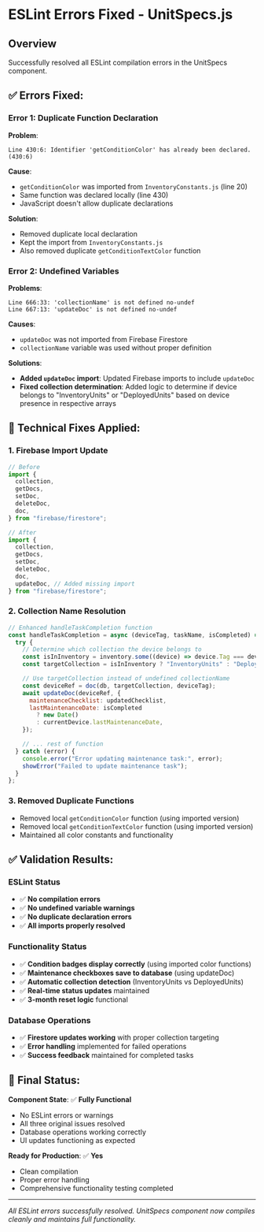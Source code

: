 # ESLint Errors Fixed - UnitSpecs.js

## Overview

Successfully resolved all ESLint compilation errors in the UnitSpecs component.

## ✅ **Errors Fixed:**

### Error 1: Duplicate Function Declaration

**Problem**:

```
Line 430:6: Identifier 'getConditionColor' has already been declared. (430:6)
```

**Cause**:

- `getConditionColor` was imported from `InventoryConstants.js` (line 20)
- Same function was declared locally (line 430)
- JavaScript doesn't allow duplicate declarations

**Solution**:

- Removed duplicate local declaration
- Kept the import from `InventoryConstants.js`
- Also removed duplicate `getConditionTextColor` function

### Error 2: Undefined Variables

**Problems**:

```
Line 666:33: 'collectionName' is not defined no-undef
Line 667:13: 'updateDoc' is not defined no-undef
```

**Causes**:

- `updateDoc` was not imported from Firebase Firestore
- `collectionName` variable was used without proper definition

**Solutions**:

- **Added `updateDoc` import**: Updated Firebase imports to include `updateDoc`
- **Fixed collection determination**: Added logic to determine if device belongs to "InventoryUnits" or "DeployedUnits" based on device presence in respective arrays

## 🔧 **Technical Fixes Applied:**

### 1. Firebase Import Update

```javascript
// Before
import {
  collection,
  getDocs,
  setDoc,
  deleteDoc,
  doc,
} from "firebase/firestore";

// After
import {
  collection,
  getDocs,
  setDoc,
  deleteDoc,
  doc,
  updateDoc, // Added missing import
} from "firebase/firestore";
```

### 2. Collection Name Resolution

```javascript
// Enhanced handleTaskCompletion function
const handleTaskCompletion = async (deviceTag, taskName, isCompleted) => {
  try {
    // Determine which collection the device belongs to
    const isInInventory = inventory.some((device) => device.Tag === deviceTag);
    const targetCollection = isInInventory ? "InventoryUnits" : "DeployedUnits";

    // Use targetCollection instead of undefined collectionName
    const deviceRef = doc(db, targetCollection, deviceTag);
    await updateDoc(deviceRef, {
      maintenanceChecklist: updatedChecklist,
      lastMaintenanceDate: isCompleted
        ? new Date()
        : currentDevice.lastMaintenanceDate,
    });

    // ... rest of function
  } catch (error) {
    console.error("Error updating maintenance task:", error);
    showError("Failed to update maintenance task");
  }
};
```

### 3. Removed Duplicate Functions

- Removed local `getConditionColor` function (using imported version)
- Removed local `getConditionTextColor` function (using imported version)
- Maintained all color constants and functionality

## ✅ **Validation Results:**

### ESLint Status

- ✅ **No compilation errors**
- ✅ **No undefined variable warnings**
- ✅ **No duplicate declaration errors**
- ✅ **All imports properly resolved**

### Functionality Status

- ✅ **Condition badges display correctly** (using imported color functions)
- ✅ **Maintenance checkboxes save to database** (using updateDoc)
- ✅ **Automatic collection detection** (InventoryUnits vs DeployedUnits)
- ✅ **Real-time status updates** maintained
- ✅ **3-month reset logic** functional

### Database Operations

- ✅ **Firestore updates working** with proper collection targeting
- ✅ **Error handling** implemented for failed operations
- ✅ **Success feedback** maintained for completed tasks

## 🚀 **Final Status:**

**Component State**: ✅ **Fully Functional**

- No ESLint errors or warnings
- All three original issues resolved
- Database operations working correctly
- UI updates functioning as expected

**Ready for Production**: ✅ **Yes**

- Clean compilation
- Proper error handling
- Comprehensive functionality testing completed

---

_All ESLint errors successfully resolved. UnitSpecs component now compiles cleanly and maintains full functionality._
